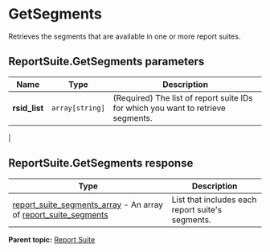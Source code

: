 # GetSegments

Retrieves the segments that are available in one or more report suites.

## ReportSuite.GetSegments parameters

|Name|Type|Description|
|----|----|-----------|
| **rsid_list** | `array[string]` | (Required) The list of report suite IDs for which you want to retrieve segments.

 |

## ReportSuite.GetSegments response

|Type|Description|
|----|-----------|
|[report_suite_segments_array](../../data_types/r_report_suite_segments_array.md#) - An array of [report_suite_segments](../../data_types/r_report_suite_segments.md#) |List that includes each report suite's segments.|

**Parent topic:** [Report Suite](../../methods/report_suite/r_methods_reportsuite.md)

